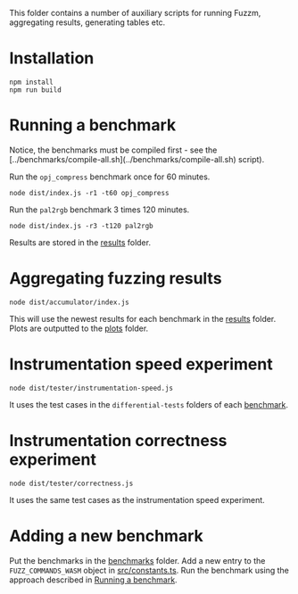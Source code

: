 This folder contains a number of auxiliary scripts for running Fuzzm, aggregating results, generating tables etc.

# Installation

```
npm install
npm run build
```

# Running a benchmark
<a name="run">
Notice, the benchmarks must be compiled first - see the [../benchmarks/compile-all.sh](../benchmarks/compile-all.sh) script).

Run the `opj_compress` benchmark once for 60 minutes.

`node dist/index.js -r1 -t60 opj_compress`

Run the `pal2rgb` benchmark 3 times 120 minutes.

`node dist/index.js -r3 -t120 pal2rgb`

Results are stored in the [results](../results) folder.

# Aggregating fuzzing results

`node dist/accumulator/index.js`

This will use the newest results for each benchmark in the [results](../results) folder.
Plots are outputted to the [plots](plots) folder.

# Instrumentation speed experiment

`node dist/tester/instrumentation-speed.js`

It uses the test cases in the `differential-tests` folders of each [benchmark](../benchmarks).

# Instrumentation correctness experiment

`node dist/tester/correctness.js`

It uses the same test cases as the instrumentation speed experiment.

# Adding a new benchmark

Put the benchmarks in the [benchmarks](../benchmarks) folder.
Add a new entry to the `FUZZ_COMMANDS_WASM` object in [src/constants.ts](src/constants.ts).
Run the benchmark using the approach described in [Running a benchmark](#run).




